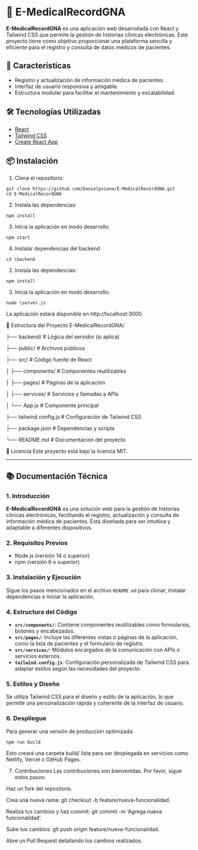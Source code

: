 # 🏥 E-MedicalRecordGNA

**E-MedicalRecordGNA** es una aplicación web desarrollada con React y Tailwind CSS que permite la gestión de historias clínicas electrónicas. Este proyecto tiene como objetivo proporcionar una plataforma sencilla y eficiente para el registro y consulta de datos médicos de pacientes.

## 🚀 Características

- Registro y actualización de información médica de pacientes.
- Interfaz de usuario responsiva y amigable.
- Estructura modular para facilitar el mantenimiento y escalabilidad.

## 🛠️ Tecnologías Utilizadas

- [React](https://reactjs.org/)
- [Tailwind CSS](https://tailwindcss.com/)
- [Create React App](https://create-react-app.dev/)

## 📦 Instalación

1. Clona el repositorio:

```
git clone https://github.com/Danielpviana/E-MedicalRecordGNA.git
cd E-MedicalRecordGNA
```
2. Instala las dependencias:

```
npm install
```

3. Inicia la aplicación en modo desarrollo:

```
npm start
```

4. Instalar dependencias del backend

```
cd \backend
```
2. Instala las dependencias:

```
npm install
```

3. Inicia la aplicación en modo desarrollo:

```
node \server.js
```

La aplicación estará disponible en http://localhost:3000.

📁 Estructura del Proyecto
E-MedicalRecordGNA/

├── backend/            # Lógica del servidor (si aplica)

├── public/             # Archivos públicos

├── src/                # Código fuente de React

│   ├── components/     # Componentes reutilizables

│   ├── pages/          # Páginas de la aplicación

│   ├── services/       # Servicios y llamadas a APIs

│   └── App.js          # Componente principal

├── tailwind.config.js  # Configuración de Tailwind CSS

├── package.json        # Dependencias y scripts

└── README.md           # Documentación del proyecto


📄 Licencia
Este proyecto está bajo la licencia MIT.

---

## 📚 Documentación Técnica

### 1. Introducción

**E-MedicalRecordGNA** es una solución web para la gestión de historias clínicas electrónicas, facilitando el registro, actualización y consulta de información médica de pacientes. Está diseñada para ser intuitiva y adaptable a diferentes dispositivos.

### 2. Requisitos Previos

- Node.js (versión 14 o superior)
- npm (versión 6 o superior)

### 3. Instalación y Ejecución

Sigue los pasos mencionados en el archivo `README.md` para clonar, instalar dependencias e iniciar la aplicación.

### 4. Estructura del Código

- **`src/components/`**: Contiene componentes reutilizables como formularios, botones y encabezados.
- **`src/pages/`**: Incluye las diferentes vistas o páginas de la aplicación, como la lista de pacientes y el formulario de registro.
- **`src/services/`**: Módulos encargados de la comunicación con APIs o servicios externos.
- **`tailwind.config.js`**: Configuración personalizada de Tailwind CSS para adaptar estilos según las necesidades del proyecto.

### 5. Estilos y Diseño

Se utiliza Tailwind CSS para el diseño y estilo de la aplicación, lo que permite una personalización rápida y coherente de la interfaz de usuario.

### 6. Despliegue

Para generar una versión de producción optimizada:

```
npm run build
```

Esto creará una carpeta build/ lista para ser desplegada en servicios como Netlify, Vercel o GitHub Pages.

7. Contribuciones
Las contribuciones son bienvenidas. Por favor, sigue estos pasos:

Haz un fork del repositorio.

Crea una nueva rama: git checkout -b feature/nueva-funcionalidad.

Realiza tus cambios y haz commit: git commit -m 'Agrega nueva funcionalidad'.

Sube tus cambios: git push origin feature/nueva-funcionalidad.

Abre un Pull Request detallando los cambios realizados.

